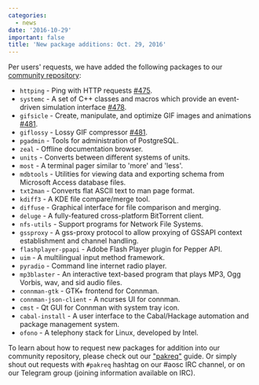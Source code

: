 ```yaml
---
categories:
  - news
date: '2016-10-29'
important: false
title: 'New package additions: Oct. 29, 2016'
---
```



Per users' requests, we have added the following packages to our [community repository](https://repo.aosc.io/):

- `httping` - Ping with HTTP requests [#475](https://github.com/AOSC-Dev/aosc-os-abbs/issues/475).
- `systemc` - A set of C++ classes and macros which provide an event-driven simulation interface [#478](https://github.com/AOSC-Dev/aosc-os-abbs/issues/478).
- `gifsicle` - Create, manipulate, and optimize GIF images and animations [#481](https://github.com/AOSC-Dev/aosc-os-abbs/issues/481).
- `giflossy` - Lossy GIF compressor [#481](https://github.com/AOSC-Dev/aosc-os-abbs/issues/481).
- `pgadmin` - Tools for administration of PostgreSQL.
- `zeal` - Offline documentation browser.
- `units` - Converts between different systems of units.
- `most` - A terminal pager similar to 'more' and 'less'.
- `mdbtools` - Utilities for viewing data and exporting schema from Microsoft Access database files.
- `txt2man` - Converts flat ASCII text to man page format.
- `kdiff3` - A KDE file compare/merge tool.
- `diffuse` - Graphical interface for file comparison and merging.
- `deluge` - A fully-featured cross-platform ​BitTorrent client.
- `nfs-utils` - Support programs for Network File Systems.
- `gssproxy` - A gss-proxy protocol to allow proxying of GSSAPI context establishment and channel handling.
- `flashplayer-ppapi` - Adobe Flash Player plugin for Pepper API.
- `uim` - A multilingual input method framework.
- `pyradio` - Command line internet radio player.
- `mp3blaster` - An interactive text-based program that plays MP3, Ogg Vorbis, wav, and sid audio files.
- `connman-gtk` - GTK+ frontend for Connman.
- `connman-json-client` - A ncurses UI for connman.
- `cmst` - Qt GUI for Connman with system tray icon.
- `cabal-install` - A user interface to the Cabal/Hackage automation and package management system.
- `ofono` - A telephony stack for Linux, developed by Intel.

To learn about how to request new packages for addition into our community repository, please check out our ["pakreq"](https://github.com/AOSC-Dev/aosc-os-abbs/blob/staging/CONTRIBUTING.md#hey-i-need-a-new-package) guide. Or simply shout out requests with `#pakreq` hashtag on our #aosc IRC channel, or on our Telegram group (joining information available on IRC).